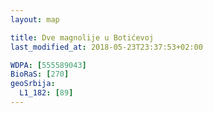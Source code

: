 ```yaml
---
layout: map

title: Dve magnolije u Botićevoj
last_modified_at: 2018-05-23T23:37:53+02:00

WDPA: [555589043]
BioRaS: [270]
geoSrbija:
  L1_182: [89]
---
```

